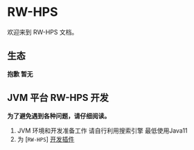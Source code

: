 # RW-HPS

欢迎来到 RW-HPS 文档。

## 生态

**抱歉 暂无**

## JVM 平台 RW-HPS 开发

**为了避免遇到各种问题，请仔细阅读。**

1. JVM 环境和开发准备工作 请自行利用搜索引擎 最低使用Java11
2. 为 [`RW-HPS`] [开发插件](https://github.com/deng-rui/RW-HPS/blob/master/docs/plugin/JavaStartPlugin.md)